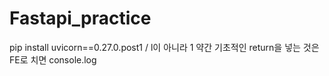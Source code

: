 # Fastapi_practice
pip install uvicorn==0.27.0.post1 / l이 아니라 1
약간 기초적인 return을 넣는 것은 FE로 치면 console.log 